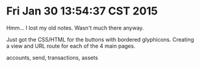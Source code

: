 # Fri Jan 30 13:54:37 CST 2015

Hmm... I lost my old notes. Wasn't much there anyway.

Just got the CSS/HTML for the buttons with bordered glyphicons. Creating a view and URL route for each of the 4 main pages.

accounts, send, transactions, assets



